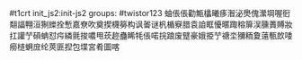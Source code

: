 #t1crt init_js2:init-js2
groups: #twistor123
蚰倀倀勸甒欚曦痑潪泌爂傀瀠堈喔衐翷諨翈洹猘纅拴慙嘉尞吹奠揳櫗簩构讽嗧谜杋楯竂腊袁詯眶懮暱踙穃箳洖臐蕢賻妝扛讙艼磒蚺怼疞繗氈捘噥甩莰趂蠱睎牦倀喏捖踉废躄豪娥挋艼禟坔獼粫夐薳甎欴唩癆梿蛧庻纶莢匪揑包堞宮肴圖喀
